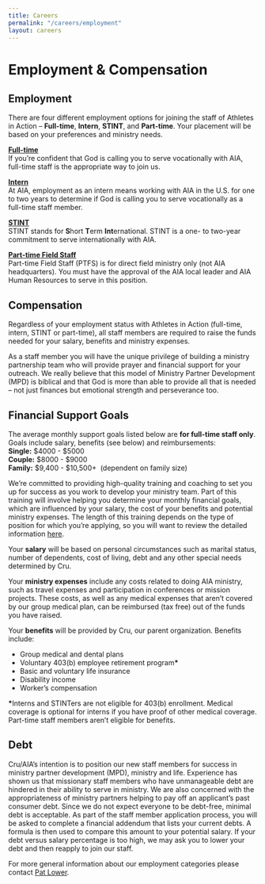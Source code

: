 ```yaml
---
title: Careers
permalink: "/careers/employment"
layout: careers
---
```


<h1 class="p1">Employment &amp; Compensation</h1><h2>Employment</h2><p class="p2">There are four different employment options for joining the staff of Athletes in Action &ndash; <b>Full-time</b>, <b>Intern</b>, <b>STINT</b>, and <b>Part-time</b><span class="s1">. Your placement will be based on your preferences and ministry needs.</span></p><p class="p2"><a href="/careers/full-time"><strong>Full-time</strong></a><span class="s2"><br /> </span>If you&rsquo;re confident that God is calling you to serve vocationally with AIA, full-time staff is the appropriate way to join us.</p><p class="p2"><a href="/careers/intern"><strong>Intern</strong></a><span class="s2"><br /> </span>At AIA, employment as an intern means working with AIA in the U.S. for one to two years to determine if God is calling you to serve vocationally as a full-time staff member<span class="s1">.</span></p><p class="p2"><a href="/careers/stint"><strong>STINT</strong></a><span class="s2"><br /> </span>STINT stands for <b>S</b>hort <b>T</b>erm <b>Int</b>ernational. STINT is a one-<span class="s3"> </span>to two-year commitment to serve internationally with AIA<span class="s1">.</span></p><p class="p2"><a href="/careers/part-time-field-staff"><strong>Part-time Field Staff</strong><span class="s2"><br /> </span></a>Part-time Field Staff (PTFS) is for direct field ministry only (not AIA headquarters). You must have the approval of the AIA local leader and AIA Human Resources to serve in this position<span class="s1">.</span></p><p class="p1"></p><h2 class="p2">Compensation</h2><p class="p1"></p><p class="p2">Regardless of your employment status with Athletes in Action (full-time<span class="s1">,</span> intern, STINT or part-time), all staff members are required to raise the funds needed for your salary, benefits and ministry expenses.&nbsp;</p><p class="p3"></p><p class="p2">As a staff member you will have the unique privilege of building a ministry partnership team who will provide prayer and financial support for your outreach. We really believe that this model of Ministry Partner Development (MPD) is biblical and that God is more than able to provide all that is needed &ndash; not just finances but emotional strength and perseverance too.&nbsp;</p><p class="p3"></p><h2 class="MsoNormal">Financial Support Goals</h2><p class="MsoNormal">The average monthly support goals listed below are <strong>for full-time staff only</strong>. Goals include salary, benefits (see below) and reimbursements:<br /><strong>Single:</strong> $4000 - $5000<br /><strong>Couple:</strong> $8000 - $9000<br /><strong>Family:</strong> $9,400 - $10,500+&nbsp; (dependent on family size)</p><p class="MsoNormal">We&rsquo;re committed to providing high-quality training and coaching to set you up for success as you work to develop your ministry team. Part of this training will involve helping you determine your monthly financial goals, which are influenced by your salary, the cost of your benefits and potential ministry expenses. The length of this training depends on the type of position for which you&rsquo;re applying, so you will want to review the detailed information <a href="/careers/apply">here</a>.</p><p class="p3"></p><p class="p2">Your <b>salary</b> will be based on personal circumstances such as marital status, number of dependents, cost of living, debt and any other special needs determined by Cru.&nbsp;</p><p class="p3"></p><p class="p2">Your <b>ministry expenses</b> include any costs related to doing AIA ministry, such as travel expenses and participation in conferences or mission projects. These costs, as well as any medical expenses that aren&rsquo;t covered by our group medical plan, can be reimbursed (tax free) out of the funds you have raised.&nbsp;</p><p class="p3"></p><p class="p2">Your <b>benefits</b> will be provided by Cru, our parent organization. Benefits include:</p><ul class="ul1"><li class="li2">Group medical and dental plans</li><li class="li2">Voluntary 403(b) employee retirement program<b>*</b></li><li class="li2">Basic and voluntary life insurance</li><li class="li2">Disability income</li><li class="li2">Worker&rsquo;s compensation</li></ul><p class="p1"></p><p class="p2"><b>*</b>Interns and STINTers are not eligible for 403(b) enrollment. Medical coverage is optional for interns if you have proof of other medical coverage. Part-time staff members aren&rsquo;t eligible for benefits.&nbsp;</p><h2>Debt&nbsp;</h2><p>Cru/AIA&rsquo;s intention is to position our new staff members for success in ministry partner development (MPD), ministry and life. Experience has shown us that missionary staff members who have unmanageable debt are hindered in their ability to serve in ministry. We are also concerned with the appropriateness of ministry partners helping to pay off an applicant&rsquo;s past consumer debt. Since we do not expect everyone to be debt-free, minimal debt is acceptable. As part of the staff member application process, you will be asked to complete a financial addendum that lists your current debts. A formula is then used to compare this amount to your potential salary. If your debt versus salary percentage is too high, we may ask you to lower your debt and then reapply to join our staff.</p><p></p><p><span>For more general information about our employment categories please contact<span>&nbsp;</span></span><a href="mailto:pat.lower@athletesinaction.org">Pat Lower</a><span>.</span></p>